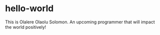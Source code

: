 # hello-world
This is Olalere Olaolu Solomon. An upcoming programmer that will impact the world positively!
